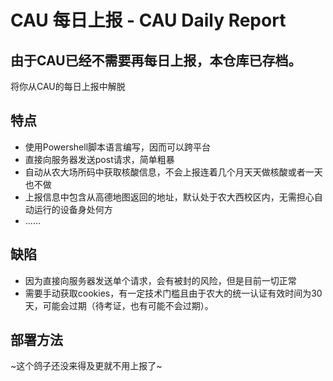 # CAU 每日上报  - CAU Daily Report

## 由于CAU已经不需要再每日上报，本仓库已存档。

将你从CAU的每日上报中解脱 
## 特点
+ 使用Powershell脚本语言编写，因而可以跨平台
+ 直接向服务器发送post请求，简单粗暴
+ 自动从农大场所码中获取核酸信息，不会上报连着几个月天天做核酸或者一天也不做
+ 上报信息中包含从高德地图返回的地址，默认处于农大西校区内，无需担心自动运行的设备身处何方
+  ……

## 缺陷
+ 因为直接向服务器发送单个请求，会有被封的风险，但是目前一切正常
+ 需要手动获取cookies，有一定技术门槛且由于农大的统一认证有效时间为30天，可能会过期（待考证，也有可能不会过期）。

## 部署方法

~这个鸽子还没来得及更就不用上报了~
